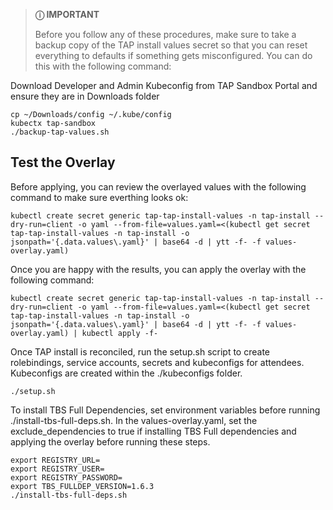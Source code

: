 > **&#9432; IMPORTANT**
> 
> Before you follow any of these procedures, make sure to take a backup copy of the TAP install values secret so that you can reset everything to defaults if something gets misconfigured.  You can do this with the following command:

Download Developer and Admin Kubeconfig from TAP Sandbox Portal and ensure they are in Downloads folder
```shell
cp ~/Downloads/config ~/.kube/config
kubectx tap-sandbox
./backup-tap-values.sh
```

## Test the Overlay
Before applying, you can review the overlayed values with the following command to make sure everthing looks ok:

```shell
kubectl create secret generic tap-tap-install-values -n tap-install --dry-run=client -o yaml --from-file=values.yaml=<(kubectl get secret tap-tap-install-values -n tap-install -o jsonpath='{.data.values\.yaml}' | base64 -d | ytt -f- -f values-overlay.yaml)
```

Once you are happy with the results, you can apply the overlay with the following command:

```shell
kubectl create secret generic tap-tap-install-values -n tap-install --dry-run=client -o yaml --from-file=values.yaml=<(kubectl get secret tap-tap-install-values -n tap-install -o jsonpath='{.data.values\.yaml}' | base64 -d | ytt -f- -f values-overlay.yaml) | kubectl apply -f-
```

Once TAP install is reconciled, run the setup.sh script to create rolebindings, service accounts, secrets and kubeconfigs for attendees. Kubeconfigs are created within the ./kubeconfigs folder. 

```shell
./setup.sh
```

To install TBS Full Dependencies, set environment variables before running ./install-tbs-full-deps.sh. In the values-overlay.yaml, set the exclude_dependencies to true if installing TBS Full dependencies and applying the overlay before running these steps.
```shell
export REGISTRY_URL=
export REGISTRY_USER=
export REGISTRY_PASSWORD=
export TBS_FULLDEP_VERSION=1.6.3
./install-tbs-full-deps.sh
```